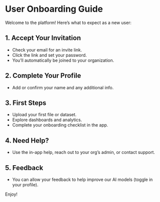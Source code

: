 # User Onboarding Guide

Welcome to the platform! Here’s what to expect as a new user:

## 1. Accept Your Invitation
- Check your email for an invite link.
- Click the link and set your password.
- You’ll automatically be joined to your organization.

## 2. Complete Your Profile
- Add or confirm your name and any additional info.

## 3. First Steps
- Upload your first file or dataset.
- Explore dashboards and analytics.
- Complete your onboarding checklist in the app.

## 4. Need Help?
- Use the in-app help, reach out to your org’s admin, or contact support.

## 5. Feedback
- You can allow your feedback to help improve our AI models (toggle in your profile).

Enjoy!